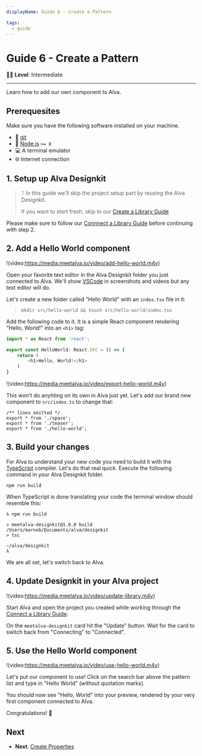 ```yaml
---
displayName: Guide 6 - Create a Pattern

tags:
  - guide
---
```


# Guide 6 - Create a Pattern

:woman_student: **Level**: Intermediate

---

Learn how to add our own component to Alva.

## Prerequesites

Make sure you have the following software 
installed on your machine.

* :evergreen_tree: [git](https://git-scm.com/downloads)
* :turtle: [Node.js](https://nodejs.org/en/) `>= 8`
* :computer: A terminal emulator 
* :globe_with_meridians: Internet connection


## 1. Setup up Alva Designkit

> ❔
> In this guide we'll skip the project setup
> part by reusing the Alva Designkit. 
>
> If you want to start fresh, skip to our [Create a Library Guide](./create-library.md)

Please make sure to follow our [Connnect a Library Guide](./library) before 
continuing with step 2.

## 2. Add a Hello World component

!(video:https://media.meetalva.io/video/add-hello-world.m4v)

Open your favorite text editor in the Alva Designkit folder you just 
connected to Alva. We'll show [VSCode](https://code.visualstudio.com/) in screenshots and videos but any text editor will do.

Let's create a new folder called "Hello World" with an `index.tsx` file in it:


> `mkdir src/hello-world && touch src/hello-world/index.tsx`

Add the following code to it. It is a simple React component rendering "Hello, World!" into an `<h1>` tag:

```ts
import * as React from 'react';

export const HelloWorld: React.SFC = () => {
	return (
		<h1>Hello, World!</h1>
	)
}
```

!(video:https://media.meetalva.io/video/export-hello-world.m4v)

This won't do anyhting on its own in Alva just yet. Let's add our brand new component to `src/index.ts` to change that:

```ts{4}
/** lines omitted */
export * from './space';
export * from './teaser';
export * from './hello-world';
```

## 3. Build your changes

For Alva to understand your new code you need to build it with the [TypeScript](https://www.typescriptlang.org/) compiler.
Let's do that real quick. Execute the following command in your Alva Designkit folder.

```
npm run build
```

When TypeScript is done translating your code the terminal window should resemble this:

```
λ npm run build

> meetalva-designkit@1.0.0 build /Users/marneb/Documents/alva/designkit
> tsc

~/alva/designkit
λ
```

We are all set, let's switch back to Alva.

## 4. Update Designkit in your Alva project

!(video:https://media.meetalva.io/video/update-library.m4v)

Start Alva and open the project you created while working through the [Connect a Library Guide](./library). 

On the `meetalva-designkit` card hit the "Update" button. Wait for the card to switch back from "Connecting" to "Connected".


## 5. Use the Hello World component

!(video:https://media.meetalva.io/video/use-hello-world.m4v)

Let's put our component to use! Click on the search bar above
the pattern list and type in "Hello World" (without quotation marks).

You should now see "Hello, World" into your preview, rendered by your very first component connected to Alva. 

Congratulations! :tada:

## Next

* **Next**: [Create Properties](./create-properties?guides-enabled=true)

